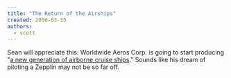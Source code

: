 ```yaml
---
title: "The Return of the Airships"
created: 2006-03-15
authors: 
  - scott
---
```


Sean will appreciate this: Worldwide Aeros Corp. is going to start producing "[a new generation of airborne cruise ships](http://www.dexigner.com/product/news-g6764.html)." Sounds like his dream of piloting a Zepplin may not be so far off.
